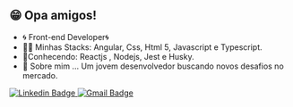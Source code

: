 ## 😁 Opa amigos!




- 🌀 Front-end Developer🌀
- 👨‍💻 Minhas Stacks: Angular, Css, Html 5, Javascript e Typescript.
- 📘Conhecendo: Reactjs , Nodejs, Jest e Husky.
- 💬 Sobre mim ... Um jovem desenvolvedor buscando novos desafios no mercado.


 [![Linkedin Badge](https://img.shields.io/badge/-LinkedIn-blue?style=flat-square&logo=Linkedin&logoColor=white&link=link_do_seu_perfil_no_linkedin)](https://www.linkedin.com/in/luiz-henrique-cavalcanti/)[
![Gmail Badge](https://img.shields.io/badge/-Gmail-c14438?style=flat-square&logo=Gmail&logoColor=white&link=mailto:dev.malkado@gmail.com)](mailto:dev.malkado@gmail.com)

